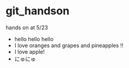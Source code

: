 # git_handson
hands on at 5/23

* hello hello hello
* I love oranges and grapes and pineapples !!
* I love apple!
* にゅにゅ


